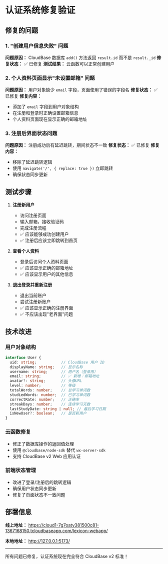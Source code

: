 # 认证系统修复验证

## 修复的问题

### 1. "创建用户信息失败" 问题
**问题原因：** CloudBase 数据库 `add()` 方法返回 `result.id` 而不是 `result._id`
**修复状态：** ✅ 已修复
**测试结果：** 云函数可以正常创建用户

### 2. 个人资料页面显示"未设置邮箱" 问题
**问题原因：** 用户对象缺少 `email` 字段，页面使用了错误的字段名
**修复状态：** ✅ 已修复
**修复内容：**
- 添加了 `email` 字段到用户对象结构
- 在注册和登录时正确设置邮箱信息
- 个人资料页面现在显示正确的邮箱地址

### 3. 注册后界面状态问题
**问题原因：** 注册成功后有延迟跳转，期间状态不一致
**修复状态：** ✅ 已修复
**修复内容：**
- 移除了延迟跳转逻辑
- 使用 `navigate('/', { replace: true })` 立即跳转
- 确保状态同步更新

## 测试步骤

1. **注册新用户**
   - 访问注册页面
   - 输入邮箱，接收验证码
   - 完成注册流程
   - ✅ 应该能够成功创建用户
   - ✅ 注册后应该立即跳转到首页

2. **查看个人资料**
   - 登录后访问个人资料页面
   - ✅ 应该显示正确的邮箱地址
   - ✅ 应该显示用户的其他信息

3. **退出登录并重新注册**
   - 退出当前账户
   - 尝试注册新账户
   - ✅ 应该显示正确的注册界面
   - ✅ 不应该出现"老界面"问题

## 技术改进

### 用户对象结构
```typescript
interface User {
  uid: string;           // CloudBase 用户 ID
  displayName: string;   // 显示名称
  username: string;      // 用户名（登录用）
  email: string;         // ✅ 新增：邮箱地址
  avatar?: string;       // 头像URL
  level: number;         // 等级
  totalWords: number;    // 总学习单词数
  studiedWords: number;  // 已学习单词数
  correctRate: number;   // 正确率
  streakDays: number;    // 连续学习天数
  lastStudyDate: string | null; // 最后学习日期
  isNewUser?: boolean;   // 是否新用户
}
```

### 云函数修复
- 修正了数据库操作的返回值处理
- 使用 `@cloudbase/node-sdk` 替代 `wx-server-sdk`
- 支持 CloudBase v2 Web 应用认证

### 前端状态管理
- 改进了登录/注册后的跳转逻辑
- 确保用户状态同步更新
- 修复了页面状态不一致问题

## 部署信息

**线上地址：** https://cloud1-7g7oatv381500c81-1367168150.tcloudbaseapp.com/lexicon-webapp/

**本地地址：** http://127.0.0.1:5173/

---

所有问题已修复，认证系统现在完全符合 CloudBase v2 标准！